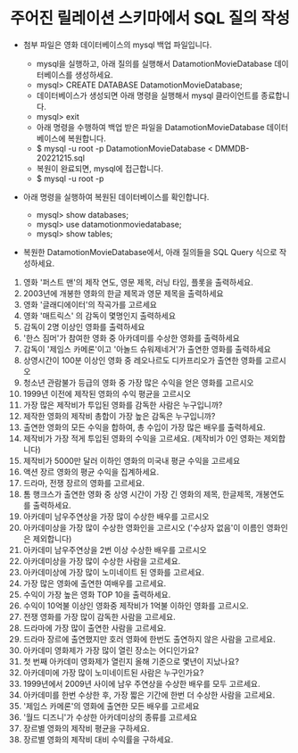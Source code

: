# 주어진 릴레이션 스키마에서 SQL 질의 작성

* 첨부 파일은  영화 데이터베이스의 mysql 백업 파일입니다.
    * mysql을 실행하고, 아래 질의를 실행해서 DatamotionMovieDatabase 데이터베이스를 생성하세요.
    * mysql> CREATE DATABASE DatamotionMovieDatabase;
    * 데이터베이스가 생성되면 아래 명령을 실행해서 mysql 클라이언트를 종료합니다.
    * mysql> exit
    * 아래 명령을 수행하여 백업 받은 파일을 DatamotionMovieDatabase 데이터베이스에 복원합니다.
    * $ mysql -u root -p DatamotionMovieDatabase < DMMDB-20221215.sql
    * 복원이 완료되면, mysql에 접근합니다.
    * $ mysql -u root -p
 
 * 아래 명령을 실행하여 복원된 데이터베이스를 확인합니다.
    * mysql> show databases;
    * mysql> use datamotionmoviedatabase;
    * mysql> show tables;

* 복원한 DatamotionMovieDatabase에서, 아래 질의들을 SQL Query 식으로 작성하세요.
1. 영화 '퍼스트 맨'의 제작 연도, 영문 제목, 러닝 타임, 플롯을 출력하세요.
2. 2003년에 개봉한 영화의 한글 제목과 영문 제목을 출력하세요
3. 영화 '글래디에이터'의 작곡가를 고르세요
4. 영화 '매트릭스' 의 감독이 몇명인지 출력하세요
5. 감독이 2명 이상인 영화를 출력하세요
6. '한스 짐머'가 참여한 영화 중 아카데미를 수상한 영화를 출력하세요
7. 감독이 '제임스 카메론'이고 '아놀드 슈워제네거'가 출연한 영화를 출력하세요
8. 상영시간이 100분 이상인 영화 중 레오나르도 디카프리오가 출연한 영화를 고르시오
9. 청소년 관람불가 등급의 영화 중 가장 많은 수익을 얻은 영화를 고르시오
10. 1999년 이전에 제작된 영화의 수익 평균을 고르시오
11. 가장 많은 제작비가 투입된 영화를 감독한 사람은 누구입니까?
12. 제작한 영화의 제작비 총합이 가장 높은 감독은 누구입니까?
13. 출연한 영화의 모든 수익을 합하여, 총 수입이 가장 많은 배우를 출력하세요.
14. 제작비가 가장 적게 투입된 영화의 수익을 고르세요. (제작비가 0인 영화는 제외합니다)
15. 제작비가 5000만 달러 이하인 영화의 미국내 평균 수익을 고르세요
16. 액션 장르 영화의 평균 수익을 집계하세요.
17. 드라마, 전쟁 장르의 영화를 고르세요.
18. 톰 행크스가 출연한 영화 중 상영 시간이 가장 긴 영화의 제목, 한글제목, 개봉연도를 출력하세요.
19. 아카데미 남우주연상을 가장 많이 수상한 배우를 고르시오
20. 아카데미상을 가장 많이 수상한 영화인을 고르시오 ('수상자 없음'이 이름인 영화인은 제외합니다)
21. 아카데미 남우주연상을 2번 이상 수상한 배우를 고르시오
23. 아카데미상을 가장 많이 수상한 사람을 고르세요.
24. 아카데미상에 가장 많이 노미네이트 된 영화를 고르세요.
25. 가장 많은 영화에 출연한 여배우를 고르세요.
26. 수익이 가장 높은 영화 TOP 10을 출력하세요.
27. 수익이 10억불 이상인 영화중 제작비가 1억불 이하인 영화를 고르시오.
28. 전쟁 영화를 가장 많이 감독한 사람을 고르세요.
29. 드라마에 가장 많이 출연한 사람을 고르세요.
30. 드라마 장르에 출연했지만 호러 영화에 한번도 출연하지 않은 사람을 고르세요.
31. 아카데미 영화제가 가장 많이 열린 장소는 어디인가요?
33. 첫 번째 아카데미 영화제가 열린지 올해 기준으로 몇년이 지났나요?
34. 아카데미에 가장 많이 노미네이트된 사람은 누구인가요?
35. 1999년에서 2009년 사이에 남우 주연상을 수상한 배우를 모두 고르세요.
36. 아카데미를 한번 수상한 후, 가장 짧은 기간에 한번 더 수상한 사람을 고르세요.
37. '제임스 카메론'의 영화에 출연한 모든 배우를 고르세요
38. '월드 디즈니'가 수상한 아카데미상의 종류를 고르세요
39. 장르별 영화의 제작비 평균을 구하세요.
40. 장르별 영화의 제작비 대비 수익률을 구하세요.
